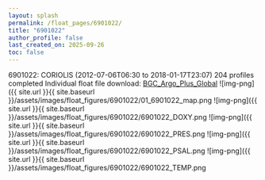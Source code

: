 ```yaml
---
layout: splash
permalink: /float_pages/6901022/
title: "6901022"
author_profile: false
last_created_on: 2025-09-26
toc: false
---
```

 
6901022: CORIOLIS (2012-07-06T06:30 to 2018-01-17T23:07)
204 profiles completed
Individual float file download: [BGC_Argo_Plus_Global](https://ftp.soest.hawaii.edu/bgc_argo_plus/Individual_Floats/outliers_removed/6901022_Sprof_processed.nc)
![img-png]({{ site.url }}{{ site.baseurl }}/assets/images/float_figures/6901022/01_6901022_map.png
![img-png]({{ site.url }}{{ site.baseurl }}/assets/images/float_figures/6901022/6901022_DOXY.png
![img-png]({{ site.url }}{{ site.baseurl }}/assets/images/float_figures/6901022/6901022_PRES.png
![img-png]({{ site.url }}{{ site.baseurl }}/assets/images/float_figures/6901022/6901022_PSAL.png
![img-png]({{ site.url }}{{ site.baseurl }}/assets/images/float_figures/6901022/6901022_TEMP.png
